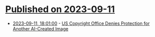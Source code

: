 # [Published on 2023-09-11](index.md)

* [2023-09-11, 18:01:00](https://slashdot.org/story/23/09/11/1711201/us-copyright-office-denies-protection-for-another-ai-created-image?utm_source=rss1.0mainlinkanon&utm_medium=feed) - [US Copyright Office Denies Protection for Another AI-Created Image](https://slashdot.org/story/23/09/11/1711201/us-copyright-office-denies-protection-for-another-ai-created-image?utm_source=rss1.0mainlinkanon&utm_medium=feed)
